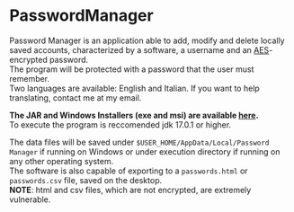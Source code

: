 # PasswordManager
Password Manager is an application able to add, modify and delete locally saved accounts, characterized by a software, a username and an [AES](https://en.wikipedia.org/wiki/Advanced_Encryption_Standard "AES explanation.")-encrypted password.  
The program will be protected with a password that the user must remember.  
Two languages are available: English and Italian. If you want to help translating, contact me at my email.


**The JAR and Windows Installers (exe and msi) are available [here](https://github.com/Achille004/PasswordManager/tree/main/compiled "Compiled stuff folder.").**  
To execute the program is reccomended jdk 17.0.1 or higher.


The data files will be saved under `$USER_HOME/AppData/Local/Password Manager` if running on Windows or under execution directory if running on any other operating system.  
The software is also capable of exporting to a `passwords.html` or `passwords.csv` file, saved on the desktop.  
**NOTE**: html and csv files, which are not encrypted, are extremely vulnerable.
